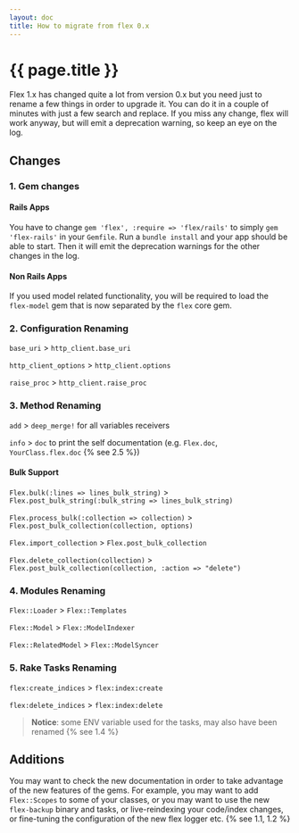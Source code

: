```yaml
---
layout: doc
title: How to migrate from flex 0.x
---
```


# {{ page.title }}

Flex 1.x has changed quite a lot from version 0.x but you need just to rename a few things in order to upgrade it. You can do it in a couple of minutes with just a few search and replace.  If you miss any change, flex will work anyway, but will emit a deprecation warning, so keep an eye on the log.

## Changes

### 1. Gem changes

#### Rails Apps

You have to change `gem 'flex', :require => 'flex/rails'` to simply `gem 'flex-rails'` in your `Gemfile`. Run a `bundle install` and your app should be able to start. Then it will emit the deprecation warnings for the other changes in the log.

#### Non Rails Apps

If you used model related functionality, you will be required to load the `flex-model` gem that is now separated by the `flex` core gem.

### 2. Configuration Renaming

`base_uri` > `http_client.base_uri`

`http_client_options` > `http_client.options`

`raise_proc` > `http_client.raise_proc`

### 3. Method Renaming

`add` > `deep_merge!` for all variables receivers

`info` > `doc` to print the self documentation (e.g. `Flex.doc`, `YourClass.flex.doc` {% see 2.5 %})

#### Bulk Support

`Flex.bulk(:lines => lines_bulk_string)` > `Flex.post_bulk_string(:bulk_string => lines_bulk_string)`

`Flex.process_bulk(:collection => collection)` > `Flex.post_bulk_collection(collection, options)`

`Flex.import_collection` > `Flex.post_bulk_collection`

`Flex.delete_collection(collection)` > `Flex.post_bulk_collection(collection, :action => "delete")`

### 4. Modules Renaming

`Flex::Loader` > `Flex::Templates`

`Flex::Model` > `Flex::ModelIndexer`

`Flex::RelatedModel` > `Flex::ModelSyncer`

### 5. Rake Tasks Renaming

`flex:create_indices` > `flex:index:create`

`flex:delete_indices` > `flex:index:delete`

> __Notice__: some ENV variable used for the tasks, may also have been renamed {% see 1.4 %}

## Additions

You may want to check the new documentation in order to take advantage of the new features of the gems. For example, you may want to add `Flex::Scopes` to some of your classes, or you may want to use the new `flex-backup` binary and tasks, or live-reindexing your code/index changes, or fine-tuning the configuration of the new flex logger etc. {% see 1.1, 1.2 %}
